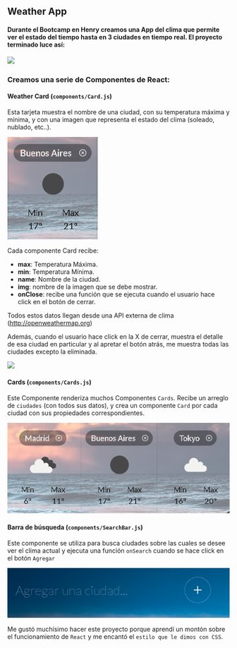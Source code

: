 ## Weather App

#### Durante el Bootcamp en Henry creamos una App del clima que permite ver el estado del tiempo hasta en 3 ciudades en tiempo real. El proyecto terminado luce así:

![](./img/Cards_3.png)

### Creamos una serie de Componentes de React:

#### Weather Card (`components/Card.js`)

Esta tarjeta muestra el nombre de una ciudad, con su temperatura máxima y mínima, y con una imagen que representa el estado del clima (soleado, nublado, etc..).

![](./img/WeatherCard_0.png)

Cada componente Card recibe:
- **max**: Temperatura Máxima.
- **min**: Temperatura Mínima.
- **name**: Nombre de la ciudad.
- **img**: nombre de la imagen que se debe mostrar.
- **onClose**: recibe una función que se ejecuta cuando el usuario hace click en el botón de cerrar.

Todos estos datos llegan desde una API externa de clima (http://openweathermap.org)

Además, cuando el usuario hace click en la X de cerrar, muestra el detalle de esa ciudad en particular y al apretar el botón atrás, me muestra todas las ciudades excepto la eliminada.

![](./img/Cards_4.png)

#### Cards (`components/Cards.js`)

Este Componente renderiza muchos Componentes `Cards`. Recibe un arreglo de `ciudades` (con todos sus datos), y crea un componente `Card` por cada ciudad con sus propiedades correspondientes.

![](./img/Cards_2.png)

#### Barra de búsqueda (`components/SearchBar.js`)

Este componente se utiliza para busca ciudades sobre las cuales se desee ver el clima actual y ejecuta una función `onSearch` cuando se hace click en el botón `Agregar`

![](./img/SearchBar_1.png)

Me gustó muchísimo hacer este proyecto porque aprendí un montón sobre el funcionamiento de `React` y me encantó el `estilo que le dimos con CSS`.

